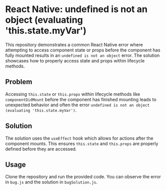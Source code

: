 # React Native: undefined is not an object (evaluating 'this.state.myVar')

This repository demonstrates a common React Native error where attempting to access component state or props before the component has fully mounted results in an `undefined is not an object` error. The solution showcases how to properly access state and props within lifecycle methods.

## Problem

Accessing `this.state` or `this.props` within lifecycle methods like `componentDidMount` before the component has finished mounting leads to unexpected behavior and often the error `undefined is not an object (evaluating 'this.state.myVar')`.

## Solution

The solution uses the `useEffect` hook which allows for actions after the component mounts. This ensures `this.state` and `this.props` are properly defined before they are accessed.

## Usage

Clone the repository and run the provided code.  You can observe the error in `bug.js` and the solution in `bugSolution.js`.